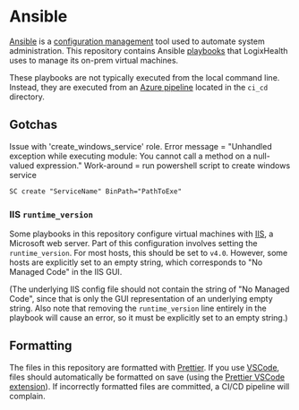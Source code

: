 # Ansible

[Ansible](https://www.ansible.com/) is a [configuration management](https://en.wikipedia.org/wiki/Configuration_management) tool used to automate system administration. This repository contains Ansible [playbooks](https://docs.ansible.com/ansible/latest/playbook_guide/playbooks_intro.html) that LogixHealth uses to manage its on-prem virtual machines.

These playbooks are not typically executed from the local command line. Instead, they are executed from an [Azure pipeline](https://azure.microsoft.com/en-us/products/devops/pipelines) located in the `ci_cd` directory.

## Gotchas

Issue with 'create_windows_service' role. Error message = "Unhandled exception while executing module: You cannot call a method on a null-valued expression." Work-around = run powershell script to create windows service

```ps
SC create "ServiceName" BinPath="PathToExe"
```

### IIS `runtime_version`

Some playbooks in this repository configure virtual machines with [IIS](https://www.iis.net/), a Microsoft web server. Part of this configuration involves setting the `runtime_version`. For most hosts, this should be set to `v4.0`. However, some hosts are explicitly set to an empty string, which corresponds to "No Managed Code" in the IIS GUI.

(The underlying IIS config file should not contain the string of "No Managed Code", since that is only the GUI representation of an underlying empty string. Also note that removing the `runtime_version` line entirely in the playbook will cause an error, so it must be explicitly set to an empty string.)

## Formatting

The files in this repository are formatted with [Prettier](https://prettier.io/). If you use [VSCode](https://code.visualstudio.com/), files should automatically be formatted on save (using the [Prettier VSCode extension](https://marketplace.visualstudio.com/items?itemName=esbenp.prettier-vscode)). If incorrectly formatted files are committed, a CI/CD pipeline will complain.
